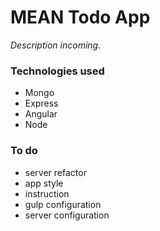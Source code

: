 # MEAN Todo App

*Description incoming.*

### Technologies used
- Mongo
- Express
- Angular
- Node

### To do
- server refactor
- app style
- instruction
- gulp configuration
- server configuration